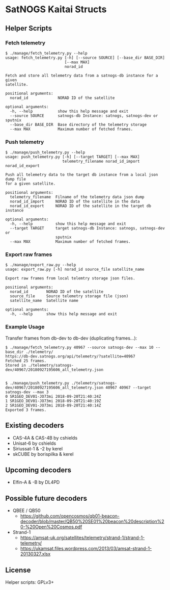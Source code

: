 # SatNOGS Kaitai Structs

## Helper Scripts

### Fetch telemetry

```
$ ./manage/fetch_telemetry.py --help
usage: fetch_telemetry.py [-h] [--source SOURCE] [--base_dir BASE_DIR]
                          [--max MAX]
                          norad_id

Fetch and store all telemetry data from a satnogs-db instance for a given
satellite.

positional arguments:
  norad_id             NORAD ID of the satellite

optional arguments:
  -h, --help           show this help message and exit
  --source SOURCE      satnogs-db Instance: satnogs, satnogs-dev or sputnix
  --base_dir BASE_DIR  Base directory of the telemetry storage
  --max MAX            Maximum number of fetched frames.
```


### Push telemetry

```
$ ./manage/push_telemetry.py --help
usage: push_telemetry.py [-h] [--target TARGET] [--max MAX]
                         telemetry_filename norad_id_import norad_id_export

Push all telemetry data to the target db instance from a local json dump file
for a given satellite.

positional arguments:
  telemetry_filename  Filname of the telemetry data json dump
  norad_id_import     NORAD ID of the satellite in the data
  norad_id_export     NORAD ID of the satellite in the target db instance

optional arguments:
  -h, --help          show this help message and exit
  --target TARGET     target satnogs-db Instance: satnogs, satnogs-dev or
                      sputnix
  --max MAX           Maximum number of fetched frames.
```


### Export raw frames

```
$ ./manage/export_raw.py --help
usage: export_raw.py [-h] norad_id source_file satellite_name

Export raw frames from local telemtry storage json files.

positional arguments:
  norad_id        NORAD ID of the satellite
  source_file     Source telemetry storage file (json)
  satellite_name  Satellite name

optional arguments:
  -h, --help      show this help message and exit
```


### Example Usage

Transfer frames from db-dev to db-dev (duplicating frames...):
```
$ ./manage/fetch_telemetry.py 40967 --source satnogs-dev --max 10 --base_dir ./telemetry/
https://db-dev.satnogs.org/api/telemetry/?satellite=40967
Fetched 25 frames.
Stored in ./telemetry/satnogs-dev/40967/20180927195606_all_telemetry.json


$ ./manage/push_telemetry.py ./telemetry/satnogs-dev/40967/20180927195606_all_telemetry.json 40967 40967 --target satnogs-dev --max 3
0 SR1GEO_DEV01-JO73mi 2018-09-20T21:40:24Z
1 SR1GEO_DEV01-JO73mi 2018-09-20T21:40:19Z
2 SR1GEO_DEV01-JO73mi 2018-09-20T21:40:14Z
Exported 3 frames.
```

## Existing decoders
- CAS-4A & CAS-4B by cshields
- Unisat-6 by cshields
- Siriussat-1 & -2 by kerel
- skCUBE by borispilka & kerel

## Upcoming decoders
- Elfin-A & -B by DL4PD

## Possible future decoders

- QBEE / QB50
  - <https://github.com/opencosmos/qb01-beacon-decoder/blob/master/QB50%20SE01%20beacon%20description%20-%20Open%20Cosmos.pdf>
- Strand-1
  - <https://amsat-uk.org/satellites/telemetry/strand-1/strand-1-telemetry/>
  - <https://ukamsat.files.wordpress.com/2013/03/amsat-strand-1-20130327.xlsx>

## License
Helper scripts: GPLv3+
